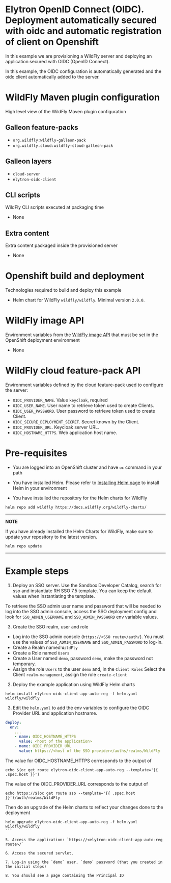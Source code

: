 # Elytron OpenID Connect (OIDC). Deployment automatically secured with oidc and automatic registration of client on Openshift

In this example we are provisioning a WildFly server and deploying an application secured 
with OIDC (OpenID Connect).

In this example, the OIDC configuration is automatically generated and the oidc client automatically added to the server.

# WildFly Maven plugin configuration
High level view of the WildFly Maven plugin configuration

## Galleon feature-packs

* `org.wildfly:wildfly-galleon-pack`
* `org.wildfly.cloud:wildfly-cloud-galleon-pack`

## Galleon layers

* `cloud-server`
* `elytron-oidc-client`

## CLI scripts
WildFly CLI scripts executed at packaging time

* None

## Extra content
Extra content packaged inside the provisioned server

* None

# Openshift build and deployment
Technologies required to build and deploy this example

* Helm chart for WildFly `wildfly/wildfly`. Minimal version `2.0.0`.

# WildFly image API
Environment variables from the [WildFly image API](https://github.com/wildfly/wildfly-cekit-modules/blob/main/jboss/container/wildfly/run/api/module.yaml) that must be set in the OpenShift deployment environment

* None

# WildFly cloud feature-pack API
Environment variables defined by the cloud feature-pack used to configure the server:

* `OIDC_PROVIDER_NAME`. Value `keycloak`, required
* `OIDC_USER_NAME`. User name to retrieve token used to create Clients.
* `OIDC_USER_PASSWORD`. User password to retrieve token used to create Client.
* `OIDC_SECURE_DEPLOYMENT_SECRET`. Secret known by the Client.
* `OIDC_PROVIDER_URL`. Keycloak server URL.
* `OIDC_HOSTNAME_HTTPS`. Web application host name.

# Pre-requisites

* You are logged into an OpenShift cluster and have `oc` command in your path

* You have installed Helm. Please refer to [Installing Helm page](https://helm.sh/docs/intro/install/) to install Helm in your environment

* You have installed the repository for the Helm charts for WildFly

 ```
helm repo add wildfly https://docs.wildfly.org/wildfly-charts/
```
----
**NOTE**

If you have already installed the Helm Charts for WildFly, make sure to update your repository to the latest version.

```
helm repo update
```
----

# Example steps

1. Deploy an SSO server. Use the Sandbox Developer Catalog, search for sso and instantiate RH SSO 7.5 template. You can keep the default values 
when instantiating the template.

To retrieve the SSO admin user name and password that will be needed to log into the SSO admin console, 
access the SSO deployment config and look for `SSO_ADMIN_USERNAME` and `SSO_ADMIN_PASSWORD` env variable values.

3. Create the SSO realm, user and role

  * Log into the SSO admin console (`https://<SSO route>/auth/`). You must use the values of `SSO_ADMIN_USERNAME` and `SSO_ADMIN_PASSWORD` to log-in. 
  * Create a Realm named `WildFly`
  * Create a Role named `Users`
  * Create a User named `demo`, password `demo`, make the password not temporary.
  * Assign the role `Users` to the user `demo` and, in the `Client Roles` Select the Client `realm-management`, assign the role `create-client`

2. Deploy the example application using WildFly Helm charts

```
helm install elytron-oidc-client-app-auto-reg -f helm.yaml wildfly/wildfly
```

3. Edit the `helm.yaml` to add the env variables to configure the OIDC Provider URL and application hostname.

```yaml
deploy:
  env:
    ...
    - name: OIDC_HOSTNAME_HTTPS
      value: <host of the application>
    - name: OIDC_PROVIDER_URL
      value: https://<host of the SSO provider>/auths/realms/WildFly
```

The value for OIDC_HOSTNAME_HTTPS corresponds to the output of

```
echo $(oc get route elytron-oidc-client-app-auto-reg --template='{{ .spec.host }}')
```

The  value of the OIDC_PROVIDER_URL corresponds to the output of

```
echo https://$(oc get route sso --template='{{ .spec.host }}')/auth/realms/WildFly
```

Then do an upgrade of the Helm charts to reflect your changes done to the deployment

````
helm upgrade elytron-oidc-client-app-auto-reg -f helm.yaml wildfly/wildfly
```

5. Access the application: `https://<elytron-oidc-client-app-auto-reg route>/`

6. Access the secured servlet.

7. Log-in using the `demo` user, `demo` password (that you created in the initial steps)

8. You should see a page containing the Principal ID

